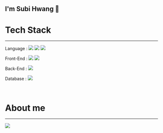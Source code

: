 <!--
**SubiHwang/SubiHwang** is a ✨ _special_ ✨ repository because its `README.md` (this file) appears on your GitHub profile.

Here are some ideas to get you started:

- 🔭 I’m currently working on ...
- 🌱 I’m currently learning ...
- 👯 I’m looking to collaborate on ...
- 🤔 I’m looking for help with ...
- 💬 Ask me about ...
- 📫 How to reach me: ...
- 😄 Pronouns: ...
- ⚡ Fun fact: ...
-->

## I'm Subi Hwang 🐣

# Tech Stack
---
Language :  <a href="https://github.com/subihawng/subihwang/edit/main" target="_blank"><img src="https://img.shields.io/badge/Java-white?style=flat-square&logo=Java&logoColor=blue"/></a>
  <a href="https://github.com/subihawng/subihwang/edit/main" target="_blank"><img src="https://img.shields.io/badge/Python-white?style=flat-square&logo=Python&logoColor=#3776AB"/></a>
  <a href="https://github.com/subihawng/subihwang/edit/main" target="_blank"><img src="https://img.shields.io/badge/C++-white?style=flat-square&logo=C++&logoColor=#00599C"/></a>


Front-End :  <a href="https://github.com/subihawng/subihwang/edit/main" target="_blank"><img src="https://img.shields.io/badge/swift-white?style=flat-square&logo=swift&logoColor=#F05138"/></a>
  <a href="https://github.com/subihawng/subihwang/edit/main" target="_blank"><img src="https://img.shields.io/badge/React-white?style=flat-square&logo=React&logoColor=61DAFB"/></a>

Back-End : <a href="https://github.com/subihawng/subihwang/edit/main" target="_blank"><img src="https://img.shields.io/badge/Springboot-white?style=flat-square&logo=Springboot&logoColor=#6DB33F"/></a>

Database : <a href="https://github.com/subihawng/subihwang/edit/main" target="_blank"><img src="https://img.shields.io/badge/MySQL-white?style=flat-square&logo=MySQL&logoColor=#4479A1"/></a>
  
</br>

# About me
---
<a href="https://velog.io/@super-hwang"><img src="https://img.shields.io/badge/Tech%20Blog-11B48A?style=flat-square&logo=Vimeo&logoColor=white&link=https://velog.io/@hyeinisfree"/></a>

